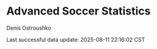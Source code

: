 # Advanced Soccer Statistics
Denis Ostroushko

<!-- gfm -->

Last successful data update: 2025-08-11 22:16:02 CST
